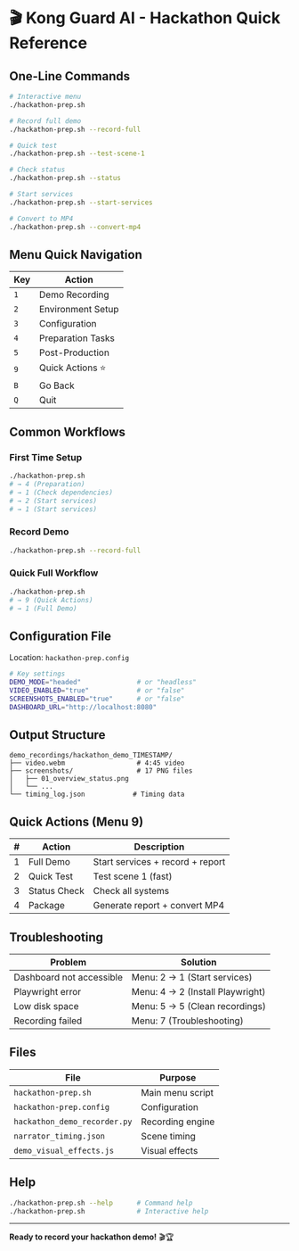 # 🎬 Kong Guard AI - Hackathon Quick Reference

## One-Line Commands

```bash
# Interactive menu
./hackathon-prep.sh

# Record full demo
./hackathon-prep.sh --record-full

# Quick test
./hackathon-prep.sh --test-scene-1

# Check status
./hackathon-prep.sh --status

# Start services
./hackathon-prep.sh --start-services

# Convert to MP4
./hackathon-prep.sh --convert-mp4
```

## Menu Quick Navigation

| Key | Action |
|-----|--------|
| `1` | Demo Recording |
| `2` | Environment Setup |
| `3` | Configuration |
| `4` | Preparation Tasks |
| `5` | Post-Production |
| `9` | Quick Actions ⭐ |
| `B` | Go Back |
| `Q` | Quit |

## Common Workflows

### First Time Setup
```bash
./hackathon-prep.sh
# → 4 (Preparation)
# → 1 (Check dependencies)
# → 2 (Start services)
# → 1 (Start services)
```

### Record Demo
```bash
./hackathon-prep.sh --record-full
```

### Quick Full Workflow
```bash
./hackathon-prep.sh
# → 9 (Quick Actions)
# → 1 (Full Demo)
```

## Configuration File

Location: `hackathon-prep.config`

```bash
# Key settings
DEMO_MODE="headed"              # or "headless"
VIDEO_ENABLED="true"            # or "false"
SCREENSHOTS_ENABLED="true"      # or "false"
DASHBOARD_URL="http://localhost:8080"
```

## Output Structure

```
demo_recordings/hackathon_demo_TIMESTAMP/
├── video.webm                  # 4:45 video
├── screenshots/                # 17 PNG files
│   ├── 01_overview_status.png
│   └── ...
└── timing_log.json            # Timing data
```

## Quick Actions (Menu 9)

| # | Action | Description |
|---|--------|-------------|
| 1 | Full Demo | Start services + record + report |
| 2 | Quick Test | Test scene 1 (fast) |
| 3 | Status Check | Check all systems |
| 4 | Package | Generate report + convert MP4 |

## Troubleshooting

| Problem | Solution |
|---------|----------|
| Dashboard not accessible | Menu: 2 → 1 (Start services) |
| Playwright error | Menu: 4 → 2 (Install Playwright) |
| Low disk space | Menu: 5 → 5 (Clean recordings) |
| Recording failed | Menu: 7 (Troubleshooting) |

## Files

| File | Purpose |
|------|---------|
| `hackathon-prep.sh` | Main menu script |
| `hackathon-prep.config` | Configuration |
| `hackathon_demo_recorder.py` | Recording engine |
| `narrator_timing.json` | Scene timing |
| `demo_visual_effects.js` | Visual effects |

## Help

```bash
./hackathon-prep.sh --help      # Command help
./hackathon-prep.sh             # Interactive help
```

---

**Ready to record your hackathon demo!** 🎬🏆
